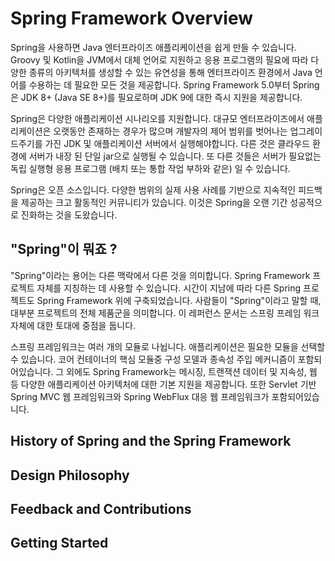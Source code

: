 # Spring Framework Overview
Spring을 사용하면 Java 엔터프라이즈 애플리케이션을 쉽게 만들 수 있습니다. Groovy 및 Kotlin을 JVM에서 대체 언어로 지원하고 응용 프로그램의 필요에 따라 다양한 종류의 아키텍처를 생성할 수 있는 유연성을 통해 엔터프라이즈 환경에서 Java 언어를 수용하는 데 필요한 모든 것을 제공합니다. Spring Framework 5.0부터 Spring은 JDK 8+ (Java SE 8+)를 필요로하며 JDK 9에 대한 즉시 지원을 제공합니다.

Spring은 다양한 애플리케이션 시나리오를 지원합니다. 대규모 엔터프라이즈에서 애플리케이션은 오랫동안 존재하는 경우가 많으며 개발자의 제어 범위를 벗어나는 업그레이드주기를 가진 JDK 및 애플리케이션 서버에서 실행해야합니다. 다른 것은 클라우드 환경에 서버가 내장 된 단일 jar으로 실행될 수 있습니다. 또 다른 것들은 서버가 필요없는 독립 실행형 응용 프로그램 (배치 또는 통합 작업 부하와 같은) 일 수 있습니다.

Spring은 오픈 소스입니다. 다양한 범위의 실제 사용 사례를 기반으로 지속적인 피드백을 제공하는 크고 활동적인 커뮤니티가 있습니다. 이것은 Spring을 오랜 기간 성공적으로 진화하는 것을 도왔습니다.

## "Spring"이 뭐죠 ?
"Spring"이라는 용어는 다른 맥락에서 다른 것을 의미합니다. Spring Framework 프로젝트 자체를 지칭하는 데 사용할 수 있습니다. 시간이 지남에 따라 다른 Spring 프로젝트도 Spring Framework 위에 구축되었습니다. 사람들이 "Spring"이라고 말할 때, 대부분 프로젝트의 전체 제품군을 의미합니다. 이 레퍼런스 문서는 스프링 프레임 워크 자체에 대한 토대에 중점을 둡니다.

스프링 프레임워크는 여러 개의 모듈로 나뉩니다. 애플리케이션은 필요한 모듈을 선택할 수 있습니다. 코어 컨테이너의 핵심 모듈중 구성 모델과 종속성 주입 메커니즘이 포함되어있습니다. 그 외에도 Spring Framework는 메시징, 트랜잭션 데이터 및 지속성, 웹 등 다양한 애플리케이션 아키텍처에 대한 기본 지원을 제공합니다. 또한 Servlet 기반 Spring MVC 웹 프레임워크와 Spring WebFlux 대응 웹 프레임워크가 포함되어있습니다.

## History of Spring and the Spring Framework
## Design Philosophy
## Feedback and Contributions
## Getting Started
